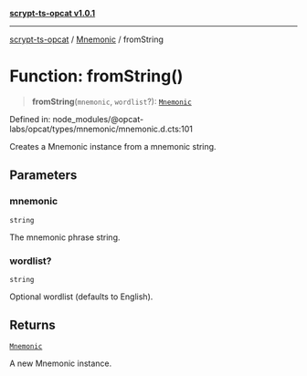 [**scrypt-ts-opcat v1.0.1**](../../../README.md)

***

[scrypt-ts-opcat](../../../README.md) / [Mnemonic](../README.md) / fromString

# Function: fromString()

> **fromString**(`mnemonic`, `wordlist`?): [`Mnemonic`](../../../classes/Mnemonic.md)

Defined in: node\_modules/@opcat-labs/opcat/types/mnemonic/mnemonic.d.cts:101

Creates a Mnemonic instance from a mnemonic string.

## Parameters

### mnemonic

`string`

The mnemonic phrase string.

### wordlist?

`string`

Optional wordlist (defaults to English).

## Returns

[`Mnemonic`](../../../classes/Mnemonic.md)

A new Mnemonic instance.
